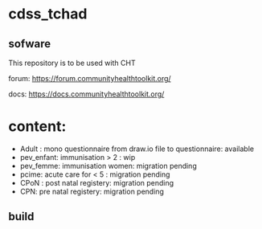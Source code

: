 # cdss_tchad

## sofware

This repository is to be used with CHT 

forum: https://forum.communityhealthtoolkit.org/

docs: https://docs.communityhealthtoolkit.org/

# content:

- Adult : mono questionnaire from draw.io file to questionnaire: available
- pev_enfant: immunisation > 2 : wip
- pev_femme: immunisation women: migration pending
- pcime: acute care for < 5 : migration pending
- CPoN :  post natal registery: migration pending
- CPN: pre natal registery: migration pending


## build






